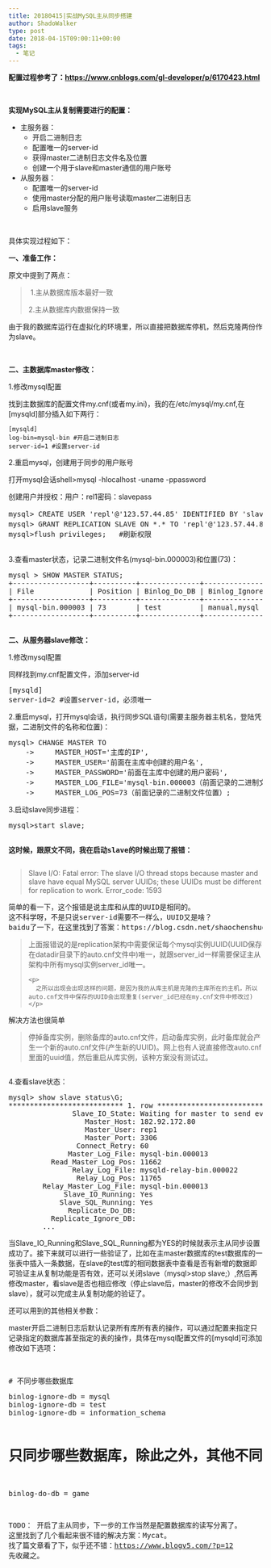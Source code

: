```yaml
---
title: 20180415|实战MySQL主从同步搭建
author: ShadoWalker
type: post
date: 2018-04-15T09:00:11+00:00
tags:
  - 笔记
---
```


**配置过程参考了：https://www.cnblogs.com/gl-developer/p/6170423.html**

&nbsp;

**实现MySQL主从复制需要进行的配置：**

  * 主服务器： 
      * 开启二进制日志
      * 配置唯一的server-id
      * 获得master二进制日志文件名及位置
      * 创建一个用于slave和master通信的用户账号
  * 从服务器： 
      * 配置唯一的server-id
    <ul class="_mce_act_on">
      <li>
        使用master分配的用户账号读取master二进制日志
      </li>
      <li>
        启用slave服务
      </li>
    </ul>

&nbsp;

具体实现过程如下：

**一、准备工作：**

原文中提到了两点：

>  1.主从数据库版本最好一致
> 
> 2.主从数据库内数据保持一致

由于我的数据库运行在虚拟化的环境里，所以直接把数据库停机，然后克隆两份作为slave。

&nbsp;

**二、主数据库master修改：**

1.修改mysql配置

找到主数据库的配置文件my.cnf(或者my.ini)，我的在/etc/mysql/my.cnf,在[mysqld]部分插入如下两行：

```go-html-template
[mysqld]
log-bin=mysql-bin #开启二进制日志
server-id=1 #设置server-id
```

2.重启mysql，创建用于同步的用户账号

打开mysql会话shell>mysql -hlocalhost -uname -ppassword

创建用户并授权：用户：rel1密码：slavepass

<div class="cnblogs_code">
  <pre>mysql&gt; CREATE USER 'repl'@'123.57.44.85' IDENTIFIED BY 'slavepass';#创建用户
mysql&gt; GRANT REPLICATION SLAVE ON *.* TO 'repl'@'123.57.44.85';#分配权限
mysql&gt;flush privileges;   #刷新权限

</pre>
</div>

3.查看master状态，记录二进制文件名(mysql-bin.000003)和位置(73)：

<div class="cnblogs_code">
  <pre>mysql &gt; SHOW MASTER STATUS;
+------------------+----------+--------------+------------------+
| File             | Position | Binlog_Do_DB | Binlog_Ignore_DB |
+------------------+----------+--------------+------------------+
| mysql-bin.000003 | 73       | test         | manual,mysql     |
+------------------+----------+--------------+------------------+

</pre>
</div>

**二、从服务器slave修改：**

1.修改mysql配置

同样找到my.cnf配置文件，添加server-id

<div class="cnblogs_code">
  <pre>[mysqld]
server-id=2 #设置server-id，必须唯一</pre>
</div>

2.重启mysql，打开mysql会话，执行同步SQL语句(需要主服务器主机名，登陆凭据，二进制文件的名称和位置)：

<div class="cnblogs_code">
  <pre>mysql&gt; CHANGE MASTER TO
    -&gt;     MASTER_HOST='主库的IP',
    -&gt;     MASTER_USER='前面在主库中创建的用户名',
    -&gt;     MASTER_PASSWORD='前面在主库中创建的用户密码',
    -&gt;     MASTER_LOG_FILE='mysql-bin.000003（前面记录的二进制文件名）',
    -&gt;     MASTER_LOG_POS=73（前面记录的二进制文件位置）;</pre>
</div>

3.启动slave同步进程：

<div class="cnblogs_code">
  <pre>mysql&gt;start slave;

<strong>这时候，跟原文不同，我在启动slave的时候出现了报错：</strong></pre>
  
  <blockquote>
    <p>
      Slave I/O: Fatal error: The slave I/O thread stops because master and slave have equal MySQL server UUIDs; these UUIDs must be different for replication to work. Error_code: 1593
    </p>
  </blockquote>
  
  <pre>简单的看一下，这个报错是说主库和从库的UUID是相同的。
这不科学呀，不是只说server-id需要不一样么，UUID又是啥？
baidu了一下，在这里找到了答案：https://blog.csdn.net/shaochenshuo/article/details/49793917</pre>
  
  <blockquote>
    <p>
      上面报错说的是replication架构中需要保证每个mysql实例UUID(UUID保存在datadir目录下的auto.cnf文件中)唯一，就跟server_id一样需要保证主从架构中所有mysql实例server_id唯一。
    </p>
    
    <p>
      之所以出现会出现这样的问题，是因为我的从库主机是克隆的主库所在的主机，所以auto.cnf文件中保存的UUID会出现重复(server_id已经在my.cnf文件中修改过)
    </p>
  </blockquote>
  
  <p>
    解决方法也很简单
  </p>
  
  <blockquote>
    <p>
      停掉备库实例，删除备库的auto.cnf文件，启动备库实例，此时备库就会产生一个新的auto.cnf文件(产生新的UUID)。网上也有人说直接修改auto.cnf里面的uuid值，然后重启从库实例，该种方案没有测试过。
    </p>
  </blockquote>
  
  <pre></pre>
</div>

4.查看slave状态：

<div class="cnblogs_code">
  <pre>mysql&gt; show slave status\G;
*************************** 1. row ***************************
               Slave_IO_State: Waiting for master to send event
                  Master_Host: 182.92.172.80
                  Master_User: rep1
                  Master_Port: 3306
                Connect_Retry: 60
              Master_Log_File: mysql-bin.000013
          Read_Master_Log_Pos: 11662
               Relay_Log_File: mysqld-relay-bin.000022
                Relay_Log_Pos: 11765
        Relay_Master_Log_File: mysql-bin.000013
             Slave_IO_Running: Yes
            Slave_SQL_Running: Yes
              Replicate_Do_DB: 
          Replicate_Ignore_DB: 
        ...</pre>
</div>

当Slave\_IO\_Running和Slave\_SQL\_Running都为YES的时候就表示主从同步设置成功了。接下来就可以进行一些验证了，比如在主master数据库的test数据库的一张表中插入一条数据，在slave的test库的相同数据表中查看是否有新增的数据即可验证主从复制功能是否有效，还可以关闭slave（mysql>stop slave;）,然后再修改master，看slave是否也相应修改（停止slave后，master的修改不会同步到slave），就可以完成主从复制功能的验证了。

还可以用到的其他相关参数：

master开启二进制日志后默认记录所有库所有表的操作，可以通过配置来指定只记录指定的数据库甚至指定的表的操作，具体在mysql配置文件的[mysqld]可添加修改如下选项：

&nbsp;

<span style="font-family: Consolas, Monaco, monospace;"># 不同步哪些数据库  </span>

<div class="cnblogs_code">
  <pre>binlog-ignore-db = mysql  
binlog-ignore-db = test  
binlog-ignore-db = information_schema  
  
# 只同步哪些数据库，除此之外，其他不同步  
binlog-do-db = game


TODO：
开启了主从同步，下一步的工作当然是配置数据库的读写分离了。
这里找到了几个看起来很不错的解决方案：Mycat。
找了篇文章看了下，似乎还不错：https://www.blogv5.com/?p=12
先收藏之。</pre>
</div>